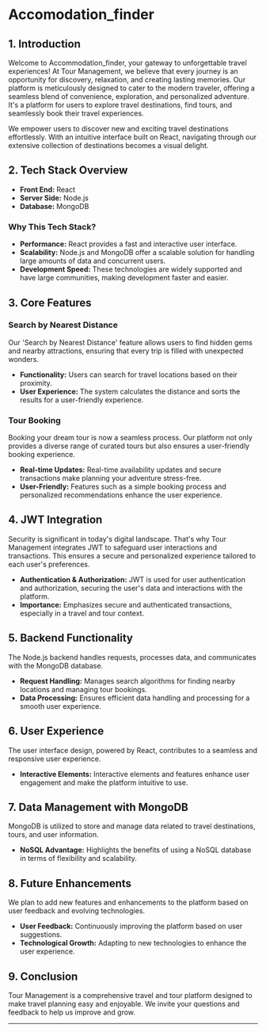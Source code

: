 

# Accomodation_finder

## 1. Introduction

Welcome to Accommodation_finder, your gateway to unforgettable travel experiences! At Tour Management, we believe that every journey is an opportunity for discovery, relaxation, and creating lasting memories. Our platform is meticulously designed to cater to the modern traveler, offering a seamless blend of convenience, exploration, and personalized adventure. It's a platform for users to explore travel destinations, find tours, and seamlessly book their travel experiences.

We empower users to discover new and exciting travel destinations effortlessly. With an intuitive interface built on React, navigating through our extensive collection of destinations becomes a visual delight.

## 2. Tech Stack Overview

- **Front End:** React
- **Server Side:** Node.js
- **Database:** MongoDB

### Why This Tech Stack?
- **Performance:** React provides a fast and interactive user interface.
- **Scalability:** Node.js and MongoDB offer a scalable solution for handling large amounts of data and concurrent users.
- **Development Speed:** These technologies are widely supported and have large communities, making development faster and easier.

## 3. Core Features

### Search by Nearest Distance
Our 'Search by Nearest Distance' feature allows users to find hidden gems and nearby attractions, ensuring that every trip is filled with unexpected wonders.
- **Functionality:** Users can search for travel locations based on their proximity.
- **User Experience:** The system calculates the distance and sorts the results for a user-friendly experience.

### Tour Booking
Booking your dream tour is now a seamless process. Our platform not only provides a diverse range of curated tours but also ensures a user-friendly booking experience.
- **Real-time Updates:** Real-time availability updates and secure transactions make planning your adventure stress-free.
- **User-Friendly:** Features such as a simple booking process and personalized recommendations enhance the user experience.

## 4. JWT Integration

Security is significant in today's digital landscape. That's why Tour Management integrates JWT to safeguard user interactions and transactions. This ensures a secure and personalized experience tailored to each user's preferences.
- **Authentication & Authorization:** JWT is used for user authentication and authorization, securing the user's data and interactions with the platform.
- **Importance:** Emphasizes secure and authenticated transactions, especially in a travel and tour context.

## 5. Backend Functionality

The Node.js backend handles requests, processes data, and communicates with the MongoDB database.
- **Request Handling:** Manages search algorithms for finding nearby locations and managing tour bookings.
- **Data Processing:** Ensures efficient data handling and processing for a smooth user experience.

## 6. User Experience

The user interface design, powered by React, contributes to a seamless and responsive user experience.
- **Interactive Elements:** Interactive elements and features enhance user engagement and make the platform intuitive to use.

## 7. Data Management with MongoDB

MongoDB is utilized to store and manage data related to travel destinations, tours, and user information.
- **NoSQL Advantage:** Highlights the benefits of using a NoSQL database in terms of flexibility and scalability.

## 8. Future Enhancements

We plan to add new features and enhancements to the platform based on user feedback and evolving technologies.
- **User Feedback:** Continuously improving the platform based on user suggestions.
- **Technological Growth:** Adapting to new technologies to enhance the user experience.

## 9. Conclusion

Tour Management is a comprehensive travel and tour platform designed to make travel planning easy and enjoyable. We invite your questions and feedback to help us improve and grow.

---

